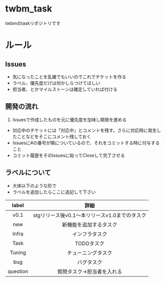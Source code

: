 # twbm_task
twbmのtaskリポジトリです

# ルール

## Issues
* 気になったことを乱雑でもいいのでこれでチケットを作る
* ラベル、優先度だけは何かしらつけてほしい
* 担当者、とかマイルストーンは確定していれば付ける

## 開発の流れ
1. Issuesで作成したものを元に優先度を加味し開発を進める
* 対応中のチケットには「対応中」とコメントを残す。さらに対応時に発生したことなどをそこにコメント残しておく
* Issuesに#の番号が隣についているので、それをコミットする時に付与すること
* コミット履歴をそのIssuesに貼ってCloseして完了させる

## ラベルについて
* 大体以下のような形で
* ラベルを追加したらここに追記して下さい

|label|詳細|
|:--:|:--:|
|v0.1|stgリリース後v0.1〜本リリースv1.0までのタスク|
|new|新機能を追加するタスク|
|Infra|インフラタスク|
|Task|TODOタスク|
|Tuning|チューニングタスク|
|bug|バグタスク|
|question|質問タスク→担当者を入れる|
